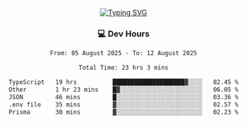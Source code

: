 
<div align="center">
  <a href="https://git.io/typing-svg"><img src="https://readme-typing-svg.demolab.com?font=Fira+Code&size=30&pause=1000&color=33F7F5&center=true&vCenter=true&width=435&lines=Hi+there+%F0%9F%91%8B+I+am+AirboZH+;Welcome+to+my+Github" alt="Typing SVG" /></a>

<h3>💻 Dev Hours</h3>
<!--START_SECTION:waka-->

```txt
From: 05 August 2025 - To: 12 August 2025

Total Time: 23 hrs 3 mins

TypeScript   19 hrs          ████████████████████▓░░░░   82.45 %
Other        1 hr 23 mins    █▓░░░░░░░░░░░░░░░░░░░░░░░   06.05 %
JSON         46 mins         █░░░░░░░░░░░░░░░░░░░░░░░░   03.36 %
.env file    35 mins         ▓░░░░░░░░░░░░░░░░░░░░░░░░   02.57 %
Prisma       30 mins         ▓░░░░░░░░░░░░░░░░░░░░░░░░   02.23 %
```

<!--END_SECTION:waka-->
</div>  
